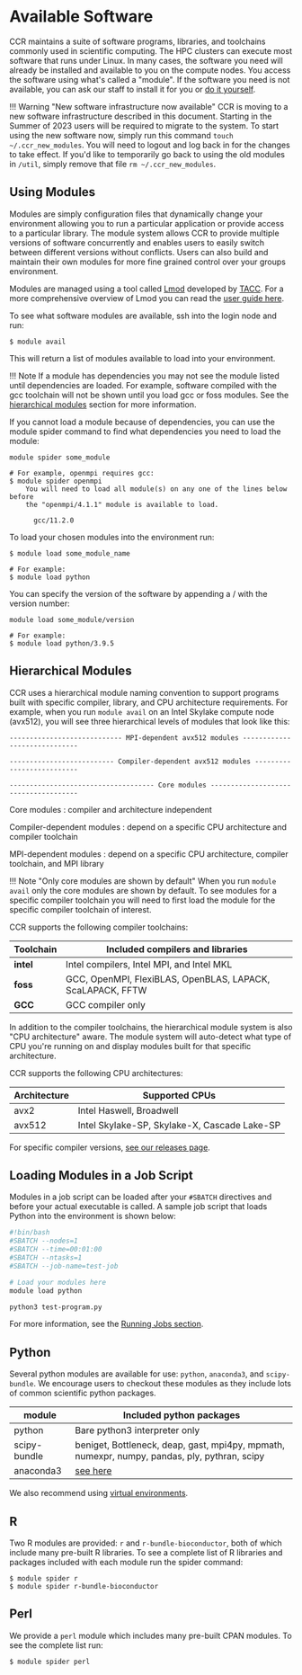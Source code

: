 # Available Software

CCR maintains a suite of software programs, libraries, and toolchains commonly
used in scientific computing. The HPC clusters can execute most software that
runs under Linux. In many cases, the software you need will already be
installed and available to you on the compute nodes. You access the software
using what's called a "module".  If the software you need is not available, you
can ask our staff to install it for you or [do it yourself](building.md).

!!! Warning "New software infrastructure now available"
    CCR is moving to a new software infrastructure described in this document.
    Starting in the Summer of 2023 users will be required to migrate to the
    system. To start using the new software now, simply run this command `touch ~/.ccr_new_modules`.
    You will need to logout and log back in for the changes to take effect. If
    you'd like to temporarily go back to using the old modules in `/util`,
    simply remove that file `rm ~/.ccr_new_modules`.

## Using Modules

Modules are simply configuration files that dynamically change your environment
allowing you to run a particular application or provide access to a particular
library. The module system allows CCR to provide multiple versions of
software concurrently and enables users to easily switch between different
versions without conflicts. Users can also build and maintain their own modules
for more fine grained control over your groups environment. 

Modules are managed using a tool called [Lmod](https://lmod.readthedocs.io)
developed by [TACC](https://www.tacc.utexas.edu/). For a more comprehensive
overview of Lmod you can read the [user guide here](https://lmod.readthedocs.io/en/latest/010_user.html). 

To see what software modules are available, ssh into the login node and run:

```
$ module avail
```

This will return a list of modules available to load into your environment.

!!! Note
    If a module has dependencies you may not see the module listed until
    dependencies are loaded. For example, software compiled with the gcc
    toolchain will not be shown until you load gcc or foss modules. See the
    [hierarchical modules](#hierarchical-modules) section for more information.

If you cannot load a module because of dependencies, you can use the module
spider command to find what dependencies you need to load the module:

```
module spider some_module

# For example, openmpi requires gcc:
$ module spider openmpi
    You will need to load all module(s) on any one of the lines below before 
    the "openmpi/4.1.1" module is available to load.

      gcc/11.2.0
```

To load your chosen modules into the environment run:

```
$ module load some_module_name

# For example:
$ module load python
```

You can specify the version of the software by appending a / with the version
number:

```
module load some_module/version 

# For example:
$ module load python/3.9.5
```

## Hierarchical Modules

CCR uses a hierarchical module naming convention to support programs built with
specific compiler, library, and CPU architecture requirements. For example, when you run
`module avail` on an Intel Skylake compute node (avx512), you will see three
hierarchical levels of modules that look like this:

```output
---------------------------- MPI-dependent avx512 modules -----------------------------

-------------------------- Compiler-dependent avx512 modules --------------------------

------------------------------------ Core modules -------------------------------------
```

Core modules
:    compiler and architecture independent

Compiler-dependent modules
:    depend on a specific CPU architecture and compiler toolchain

MPI-dependent modules
:    depend on a specific CPU architecture, compiler toolchain, and MPI library

!!! Note "Only core modules are shown by default"
    When you run `module avail` only the core modules are shown by default. To
    see modules for a specific compiler toolchain you will need to first load
    the module for the specific compiler toolchain of interest.

CCR supports the following compiler toolchains:

| Toolchain   | Included compilers and libraries                             |
| ----------- | ------------------------------------------------------------ |
| **intel**   | Intel compilers, Intel MPI, and Intel MKL                    |
| **foss**    | GCC, OpenMPI, FlexiBLAS, OpenBLAS, LAPACK, ScaLAPACK, FFTW   |
| **GCC**     | GCC compiler only                                            |

In addition to the compiler toolchains, the hierarchical module system is also
"CPU architecture" aware. The module system will auto-detect what type of CPU
you're running on and display modules built for that specific architecture.

CCR supports the following CPU architectures:

| Architecture  | Supported CPUs                                             |
| ------------- | ---------------------------------------------------------- |
| avx2          | Intel Haswell, Broadwell                                   |
| avx512        | Intel Skylake-SP, Skylake-X, Cascade Lake-SP               |

For specific compiler versions, [see our releases page](releases.md).

## Loading Modules in a Job Script

Modules in a job script can be loaded after your `#SBATCH` directives and
before your actual executable is called. A sample job script that loads Python
into the environment is shown below:

```bash
#!bin/bash
#SBATCH --nodes=1
#SBATCH --time=00:01:00
#SBATCH --ntasks=1
#SBATCH --job-name=test-job

# Load your modules here
module load python

python3 test-program.py
```

For more information, see the [Running Jobs section](../hpc/jobs.md).

## Python

Several python modules are available for use: `python`, `anaconda3`, and
`scipy-bundle`. We encourage users to checkout these modules as they include
lots of common scientific python packages.

| module       | Included python packages                                                                     |
| ------------ | -------------------------------------------------------------------------------------------- |
| python       | Bare python3 interpreter only                                                                |
| scipy-bundle | beniget, Bottleneck, deap, gast, mpi4py, mpmath, numexpr, numpy, pandas, ply, pythran, scipy |
| anaconda3    | [see here](https://docs.anaconda.com/anaconda/packages/py3.9_linux-64/)                            |

We also recommend using [virtual environments](https://packaging.python.org/en/latest/guides/installing-using-pip-and-virtual-environments/#creating-a-virtual-environment).

## R

Two R modules are provided: `r` and `r-bundle-bioconductor`, both of which
include many pre-built R libraries. To see a complete list of R libraries and
packages included with each module run the spider command:

```
$ module spider r
$ module spider r-bundle-bioconductor
```

## Perl

We provide a `perl` module which includes many pre-built CPAN modules. To see
the complete list run: 

```
$ module spider perl
```
